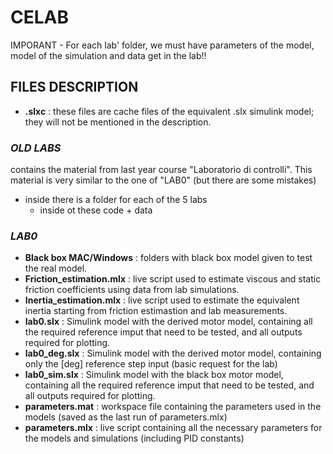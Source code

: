 # CELAB

IMPORANT - For each lab' folder, we must have parameters of the model, model of the simulation and data get in the lab!!

## FILES DESCRIPTION
* **.slxc** : these files are cache files of the equivalent .slx simulink model; they will not be mentioned in the description.

### ***OLD LABS*** 
contains the material from last year course "Laboratorio di controlli". This material is very similar to the one of "LAB0" (but there are some mistakes)
  * inside there is a folder for each of the 5 labs
      * inside ot these code + data

### ***LAB0***
  * **Black box MAC/Windows** : folders with black box model given to test the real model.
  * **Friction_estimation.mlx** : live script used to estimate viscous and static friction coefficients using data from lab simulations.
  * **Inertia_estimation.mlx** : live script used to estimate the equivalent inertia starting from friction estimastion and lab measurements.
  * **lab0.slx** : Simulink model with the derived motor model, containing all the required reference imput that need to be tested, and all outputs required for plotting.
  * **lab0_deg.slx** : Simulink model with the derived motor model, containing only the [deg] reference step input (basic request for the lab)
  * **lab0_sim.slx** : Simulink model with the black box motor model, containing all the required reference imput that need to be tested, and all outputs required for plotting.
  * **parameters.mat** : workspace file containing the parameters used in the models (saved as the last run of parameters.mlx)
  * **parameters.mlx** : live script containing all the necessary parameters for the models and simulations (including PID constants)

